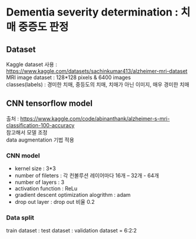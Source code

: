 # Dementia severity determination : 치매 중증도 판정
## Dataset
Kaggle dataset 사용 : https://www.kaggle.com/datasets/sachinkumar413/alzheimer-mri-dataset <br/>
MRI image dataset : 128*128 pixels & 6400 images<br/>
classes(labels) : 경미한 치매, 중등도의 치매, 치매가 아닌 이미지, 매우 경미한 치매<br/>
## CNN tensorflow model
출처 : https://www.kaggle.com/code/abinanthank/alzheimer-s-mri-classification-100-accuracy <br/> 참고해서 모델 조정 <br/>
data augmentation 기법 적용
### CNN model
- kernel size : 3*3
- number of fileters : 각 컨볼루션 레이어마다 16개 – 32개 - 64개
- number of layers : 3
- activation function : ReLu
- gradient descent optimization alogrithm : adam
- drop out layer : drop out 비율 0.2
### Data split
train dataset : test dataset : validation dataset = 6:2:2

